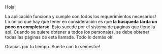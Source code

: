 Hola! 

La aplicación funciona y cumple con todos los requerimientos necesarios! Lo único que hay que 
tener en consideración es que **la búsqueda tarda un poco en completarse**. Esto sucede por 
el sistema de páginas que tiene la api. Cuando se quiere obtener a todos los personajes, se 
debe obtener todas las páginas de esta llamada. Todo lo demás ok!

Gracias por tu tiempo. Suerte con tu semestre!  